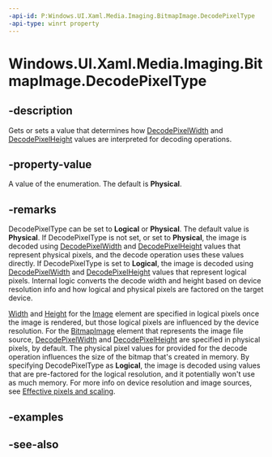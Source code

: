 ```yaml
---
-api-id: P:Windows.UI.Xaml.Media.Imaging.BitmapImage.DecodePixelType
-api-type: winrt property
---
```


<!-- Property syntax
public Windows.UI.Xaml.Media.Imaging.DecodePixelType DecodePixelType { get;  set; }
-->

# Windows.UI.Xaml.Media.Imaging.BitmapImage.DecodePixelType

## -description
Gets or sets a value that determines how [DecodePixelWidth](bitmapimage_decodepixelwidth.md) and [DecodePixelHeight](bitmapimage_decodepixelheight.md) values are interpreted for decoding operations.

## -property-value
A value of the enumeration. The default is **Physical**.

## -remarks
DecodePixelType can be set to **Logical** or **Physical**. The default value is **Physical**. If DecodePixelType is not set, or set to **Physical**, the image is decoded using [DecodePixelWidth](bitmapimage_decodepixelwidth.md) and [DecodePixelHeight](bitmapimage_decodepixelheight.md) values that represent physical pixels, and the decode operation uses these values directly. If DecodePixelType is set to **Logical**, the image is decoded using [DecodePixelWidth](bitmapimage_decodepixelwidth.md) and [DecodePixelHeight](bitmapimage_decodepixelheight.md) values that represent logical pixels. Internal logic converts the decode width and height based on device resolution info and how logical and physical pixels are factored on the target device.

[Width](../windows.ui.xaml/frameworkelement_width.md) and [Height](../windows.ui.xaml/frameworkelement_height.md) for the [Image](../windows.ui.xaml.controls/image.md) element are specified in logical pixels once the image is rendered, but those logical pixels are influenced by the device resolution. For the [BitmapImage](bitmapimage.md) element that represents the image file source, [DecodePixelWidth](bitmapimage_decodepixelwidth.md) and [DecodePixelHeight](bitmapimage_decodepixelheight.md) are specified in physical pixels, by default. The physical pixel values for provided for the decode operation influences the size of the bitmap that's created in memory. By specifying DecodePixelType as **Logical**, the image is decoded using values that are pre-factored for the logical resolution, and it potentially won't use as much memory. For more info on device resolution and image sources, see [Effective pixels and scaling](/windows/uwp/design/basics/design-and-ui-intro#effective-pixels-and-scaling).

## -examples

## -see-also
